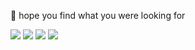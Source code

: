 
🎈 hope you find what you were looking for 



[<img src="https://img.shields.io/badge/twitter-121212.svg?&style=for-the-badge&logo=twitter&logoColor=white" />](https://twitter.com/mutsumuraar) [<img src = "https://img.shields.io/badge/instagram-121212.svg?&style=for-the-badge&logo=instagram&logoColor=white" />](https://www.instagram.com/nicoluvas/) [<img src = "https://img.shields.io/badge/Spotify-121212?&style=for-the-badge&logo=spotify&logoColor=white" />](https://open.spotify.com/artist/3dIMVSBusySSu9O5Rou3fg?si=RXSkhrnXS3i-mEe2TvJxaA) [<img src = "https://img.shields.io/badge/SoundCloud-121212?style=for-the-badge&logo=soundcloud&logoColor=white" />](https://soundcloud.com/nicoluvas)

